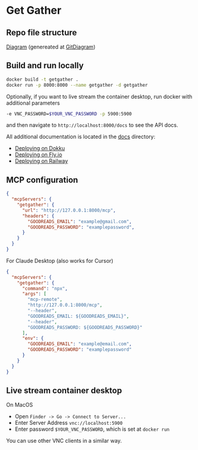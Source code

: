 # Get Gather

## Repo file structure
[Diagram](./diagram.md) (genereated at [GitDiagram](https://gitdiagram.com/getgather-hub/getgather))

## Build and run locally

```bash
docker build -t getgather .
docker run -p 8000:8000 --name getgather -d getgather
```

Optionally, if you want to live stream the container desktop, run docker with additional parameters
```bash
-e VNC_PASSWORD=$YOUR_VNC_PASSWORD -p 5900:5900
```



and then navigate to `http://localhost:8000/docs` to see the API docs.

All additional documentation is located in the [docs](./docs) directory:

- [Deploying on Dokku](./docs/deploy_dokku.md)
- [Deploying on Fly.io](./docs/deploy_fly.md)
- [Deploying on Railway](./docs/deploy_railway.md)


## MCP configuration

```json
{
  "mcpServers": {
    "getgather": {
      "url": "http://127.0.0.1:8000/mcp",
      "headers": {
        "GOODREADS_EMAIL": "example@gmail.com",
        "GOODREADS_PASSWORD": "examplepassword",
      }
    }
  }
}
```


For Claude Desktop (also works for Cursor)

```json
{
  "mcpServers": {
    "getgather": {
      "command": "npx",
      "args": [
        "mcp-remote",
        "http://127.0.0.1:8000/mcp",
        "--header",
        "GOODREADS_EMAIL: ${GOODREADS_EMAIL}",
        "--header",
        "GOODREADS_PASSWORD: ${GOODREADS_PASSWORD}"
      ],
      "env": {
        "GOODREADS_EMAIL": "example@email.com",
        "GOODREADS_PASSWORD": "examplepassword"
      }
    }
  }
}
```

## Live stream container desktop 

On MacOS
- Open `Finder -> Go -> Connect to Server...`
- Enter Server Address `vnc://localhost:5900`
- Enter password `$YOUR_VNC_PASSWORD`, which is set at `docker run`

You can use other VNC clients in a similar way.
